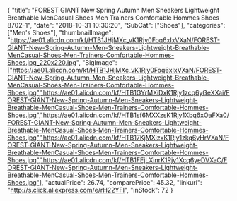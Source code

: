 {
	"title": "FOREST GIANT New Spring Autumn Men Sneakers Lightweight Breathable MenCasual Shoes Men Trainers Comfortable Hommes Shoes 8702-1",
	"date": "2018-10-31 10:30:20",
	"SubCat": ["Shoes"],
	"categories": ["Men's Shoes"],
	"thumbnailImage": "https://ae01.alicdn.com/kf/HTB1JHjMXc_vK1Rjy0Foq6xIxVXaN/FOREST-GIANT-New-Spring-Autumn-Men-Sneakers-Lightweight-Breathable-MenCasual-Shoes-Men-Trainers-Comfortable-Hommes-Shoes.jpg_220x220.jpg",
	"BigImage": ["https://ae01.alicdn.com/kf/HTB1JHjMXc_vK1Rjy0Foq6xIxVXaN/FOREST-GIANT-New-Spring-Autumn-Men-Sneakers-Lightweight-Breathable-MenCasual-Shoes-Men-Trainers-Comfortable-Hommes-Shoes.jpg","https://ae01.alicdn.com/kf/HTB1GYrMXiDxK1Rjy1zcq6yGeXXai/FOREST-GIANT-New-Spring-Autumn-Men-Sneakers-Lightweight-Breathable-MenCasual-Shoes-Men-Trainers-Comfortable-Hommes-Shoes.jpg","https://ae01.alicdn.com/kf/HTB1sf6MXXzsK1Rjy1Xbq6xOaFXa0/FOREST-GIANT-New-Spring-Autumn-Men-Sneakers-Lightweight-Breathable-MenCasual-Shoes-Men-Trainers-Comfortable-Hommes-Shoes.jpg","https://ae01.alicdn.com/kf/HTB17KjMXizxK1Rjy1zkq6yHrVXaN/FOREST-GIANT-New-Spring-Autumn-Men-Sneakers-Lightweight-Breathable-MenCasual-Shoes-Men-Trainers-Comfortable-Hommes-Shoes.jpg","https://ae01.alicdn.com/kf/HTB1FEjLXinrK1Rjy1Xcq6yeDVXaC/FOREST-GIANT-New-Spring-Autumn-Men-Sneakers-Lightweight-Breathable-MenCasual-Shoes-Men-Trainers-Comfortable-Hommes-Shoes.jpg"],
	"actualPrice": 26.74,
	"comparePrice": 45.32,
	"linkurl": "http://s.click.aliexpress.com/e/rH22YFI",
	"inStock": 72
}

